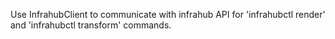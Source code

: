 Use InfrahubClient to communicate with infrahub API for 'infrahubctl render' and 'infrahubctl transform' commands.
